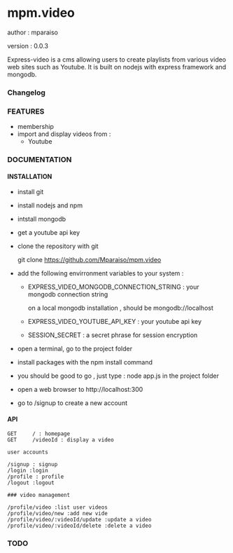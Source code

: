 mpm.video
=========

author : mparaiso

version : 0.0.3


Express-video is a cms allowing users to create playlists from various video web sites such as Youtube. It is built on nodejs with express framework and mongodb.

### Changelog

### FEATURES

- membership
- import and display videos from : 
	- Youtube

### DOCUMENTATION

#### INSTALLATION

- install git

- install nodejs and npm

- intstall mongodb

- get a youtube api key

- clone the repository with git

	git clone https://github.com/Mparaiso/mpm.video

- add the following envirronment variables to your system : 

	- EXPRESS_VIDEO_MONGODB_CONNECTION_STRING : your mongodb connection string
	  
	  on a local mongodb installation , should be  mongodb://localhost

	- EXPRESS_VIDEO_YOUTUBE_API_KEY : your youtube api key 

	- SESSION_SECRET : a secret phrase for session encryption

- open a terminal, go to the project folder

- install packages with the npm install command

- you should be good to go , just type : node app.js in the project folder

- open a web browser to http://localhost:300

- go to /signup to create a new account



	


#### API 

	GET		/ : homepage
	GET		/videoId : display a video

	user accounts

	/signup : signup
	/login :login
	/profile : profile
	/logout :logout

	### video management

	/profile/video :list user videos
	/profile/video/new :add new vide
	/profile/video/:videoId/update :update a video
	/profile/video/:videoId/delete :delete a video

### TODO
